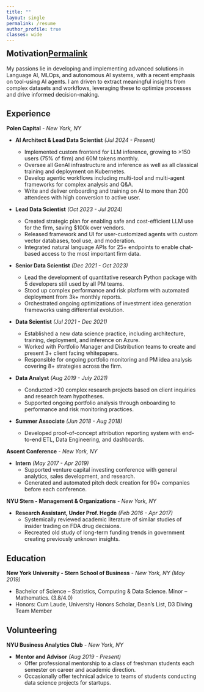 ```yaml
---
title: ""
layout: single
permalink: /resume
author_profile: true
classes: wide
---
```


<h2 id="motivation" style="margin-top: 0;"><strong>Motivation</strong><a class="header-link" href="#motivation" title="Permalink"><span class="sr-only">Permalink</span></a></h2>

My passions lie in developing and implementing advanced solutions in Language AI, MLOps, and autonomous AI systems, with a recent emphasis on tool-using AI agents. I am driven to extract meaningful insights from complex datasets and workflows, leveraging these to optimize processes and drive informed decision-making.

## Experience

**Polen Capital** - _New York, NY_

* **AI Architect & Lead Data Scientist** _(Jul 2024 - Present)_
    * Implemented custom frontend for LLM inference, growing to >150 users (75% of firm) and 60M tokens monthly.
    * Oversee all GenAI infrastructure and inference as well as all classical training and deployment on Kubernetes.
    * Develop agentic workflows including multi-tool and multi-agent frameworks for complex analysis and Q&A.
    * Write and deliver onboarding and training on AI to more than 200 attendees with high conversion to active user.

* **Lead Data Scientist** _(Oct 2023 - Jul 2024)_
    * Created strategic plan for enabling safe and cost-efficient LLM use for the firm, saving $100k over vendors.
    * Released framework and UI for user-customized agents with custom vector databases, tool use, and moderation.
    * Integrated natural language APIs for 25+ endpoints to enable chat-based access to the most important firm data.

* **Senior Data Scientist** _(Dec 2021 - Oct 2023)_
    * Lead the development of quantitative research Python package with 5 developers still used by all PM teams.
    * Stood up complex performance and risk platform with automated deployment from 3k+ monthly reports.
    * Orchestrated ongoing optimizations of investment idea generation frameworks using differential evolution.

* **Data Scientist** _(Jul 2021 - Dec 2021)_ 
    * Established a new data science practice, including architecture, training, deployment, and inference on Azure.
    * Worked with Portfolio Manager and Distribution teams to create and present 3+ client facing whitepapers.
    * Responsible for ongoing portfolio monitoring and PM idea analysis covering 8+ strategies across the firm.

* **Data Analyst** _(Aug 2019 - July 2021)_
    * Conducted >20 complex research projects based on client inquiries and research team hypotheses.
    * Supported ongoing portfolio analysis through onboarding to performance and risk monitoring practices.

* **Summer Associate** _(Jun 2018 - Aug 2018)_ 
    * Developed proof-of-concept attribution reporting system with end-to-end ETL, Data Engineering, and dashboards.


**Ascent Conference** - _New York, NY_

* **Intern** _(May 2017 - Apr 2019)_
    * Supported venture capital investing conference with general analytics, sales development, and research.
    * Generated and automated pitch deck creation for 90+ companies before each conference.


**NYU Stern - Management & Organizations** - _New York, NY_ 

* **Research Assistant, Under Prof. Hegde** _(Feb 2016 - Apr 2017)_
    * Systemically reviewed academic literature of similar studies of insider trading on FDA drug decisions.
    * Recreated old study of long-term funding trends in government creating previously unknown insights.


## Education

**New York University - Stern School of Business** - _New York, NY_  _(May 2019)_
* Bachelor of Science – Statistics, Computing & Data Science. Minor – Mathematics. (3.8/4.0)
* Honors: Cum Laude, University Honors Scholar, Dean’s List, D3 Diving Team Member


## Volunteering

**NYU Business Analytics Club** - _New York, NY_

* **Mentor and Advisor** _(Aug 2019 - Present)_
    * Offer professional mentorship to a class of freshman students each semester on career and academic direction.
    * Occasionally offer technical advice to teams of students conducting data science projects for startups.